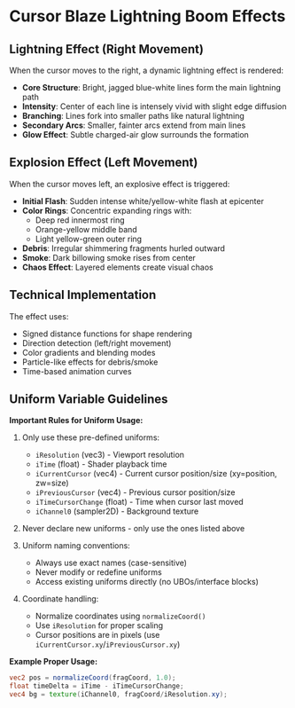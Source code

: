 # Cursor Blaze Lightning Boom Effects

## Lightning Effect (Right Movement)

When the cursor moves to the right, a dynamic lightning effect is rendered:

- **Core Structure**: Bright, jagged blue-white lines form the main lightning path
- **Intensity**: Center of each line is intensely vivid with slight edge diffusion
- **Branching**: Lines fork into smaller paths like natural lightning
- **Secondary Arcs**: Smaller, fainter arcs extend from main lines
- **Glow Effect**: Subtle charged-air glow surrounds the formation

## Explosion Effect (Left Movement)

When the cursor moves left, an explosive effect is triggered:

- **Initial Flash**: Sudden intense white/yellow-white flash at epicenter
- **Color Rings**: Concentric expanding rings with:
  - Deep red innermost ring
  - Orange-yellow middle band  
  - Light yellow-green outer ring
- **Debris**: Irregular shimmering fragments hurled outward
- **Smoke**: Dark billowing smoke rises from center
- **Chaos Effect**: Layered elements create visual chaos

## Technical Implementation

The effect uses:
- Signed distance functions for shape rendering
- Direction detection (left/right movement) 
- Color gradients and blending modes
- Particle-like effects for debris/smoke
- Time-based animation curves

## Uniform Variable Guidelines

**Important Rules for Uniform Usage:**
1. Only use these pre-defined uniforms:
   - `iResolution` (vec3) - Viewport resolution
   - `iTime` (float) - Shader playback time
   - `iCurrentCursor` (vec4) - Current cursor position/size (xy=position, zw=size)
   - `iPreviousCursor` (vec4) - Previous cursor position/size  
   - `iTimeCursorChange` (float) - Time when cursor last moved
   - `iChannel0` (sampler2D) - Background texture

2. Never declare new uniforms - only use the ones listed above

3. Uniform naming conventions:
   - Always use exact names (case-sensitive)
   - Never modify or redefine uniforms
   - Access existing uniforms directly (no UBOs/interface blocks)

4. Coordinate handling:
   - Normalize coordinates using `normalizeCoord()`
   - Use `iResolution` for proper scaling
   - Cursor positions are in pixels (use `iCurrentCursor.xy`/`iPreviousCursor.xy`)

**Example Proper Usage:**
```glsl
vec2 pos = normalizeCoord(fragCoord, 1.0);
float timeDelta = iTime - iTimeCursorChange; 
vec4 bg = texture(iChannel0, fragCoord/iResolution.xy);
```
